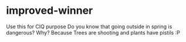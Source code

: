 # improved-winner
Use this for CIQ purpose
Do you know that going outside in spring is dangerous? Why?
Because Trees are shooting and plants have pistils :P
